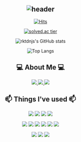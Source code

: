 <div align="center">
  
![header](https://capsule-render.vercel.app/api?type=waving&color=timeGradient&height=300&section=header&text=Hello%20Everyone&fontColor=ffffff&desc=rktdnjs'%20GitHub%20Profile&fontSize=90&descAlignY=38&descAlign=75)
---

[![Hits](https://hits.seeyoufarm.com/api/count/incr/badge.svg?url=https%3A%2F%2Fgithub.com%2Frktdnjs&count_bg=%235DEBFF&title_bg=%23555555&icon=github.svg&icon_color=%23E7E7E7&title=Visit&edge_flat=false)](https://hits.seeyoufarm.com)

[![solved.ac tier](http://mazassumnida.wtf/api/v2/generate_badge?boj=rktdnjs)](https://solved.ac/rktdnjs)
  
<!-- <a target="_blank" href="https://solved.ac/profile/rktdnjs"><img src="https://github-readme-solvedac-hyp3rflow.vercel.app/api/?handle=rktdnjs"> -->

![rktdnjs's GitHub stats](https://github-readme-stats-sigma-five.vercel.app/api?username=rktdnjs&show_icons=true&theme=tokyonight)

![Top Langs](https://github-readme-stats-sigma-five.vercel.app/api/top-langs/?username=rktdnjs&layout=compact&theme=tokyonight&langs_count=5)

 ## 💻 About Me 💻
 <a href="https://bronzed-amount-986.notion.site/53462ca81b5f439fa9066841477c2b4c">
    <img src="https://img.shields.io/badge/Notion-000000?style=for-the-badge&logo=Notion&logoColor=white"> 
 </a>
 <a href="https://blog.naver.com/rktdnjs">
    <img src="https://img.shields.io/badge/Naver-03C75A?style=for-the-badge&logo=Naver&logoColor=white"> 
 </a>
 <a href="https://velog.io/@rktdnjs/about">
    <img src="https://img.shields.io/badge/velog-20C997?style=for-the-badge&logo=velog&logoColor=white"> 
 </a>
  
 ## 📫 Things I've used 📫
 <p>
     <img src="https://img.shields.io/badge/Python-3776AB?style=flat&logo=python&logoColor=white"> 
     <img src="https://img.shields.io/badge/C++-00599C?style=flat&logo=cplusplus&logoColor=white"> 
     <img src="https://img.shields.io/badge/C-A8B9CC?style=flat&logo=c&logoColor=white">
     <img src="https://img.shields.io/badge/Linux-FCC624?style=flat&logo=linux&logoColor=white">
 </p>
 <p>
     <img src="https://img.shields.io/badge/html5-E34F26?style=flat&logo=html5&logoColor=white"> 
     <img src="https://img.shields.io/badge/css3-1572B6?style=flat&logo=css3&logoColor=white"> 
     <img src="https://img.shields.io/badge/Javascript-F7DF1E?style=flat&logo=javascript&logoColor=white"> 
     <img src="https://img.shields.io/badge/React-61DAFB?style=flat&logo=react&logoColor=white"> 
     <img src="https://img.shields.io/badge/ReactNative-0000FF?style=flat&logo=react&logoColor=white">
     <img src="https://img.shields.io/badge/Cloudflare Pages-F38020?style=flat&logo=cloudflarepages&logoColor=white"> 
 </p>
<!--  <p>
     <img src="https://img.shields.io/badge/MySQL-4479A1?style=flat&logo=mysql&logoColor=black"> 
 </p> -->
 <p>
     <img src="https://img.shields.io/badge/Notion-ffffff?style=flat&logo=Notion&logoColor=black"> 
     <img src="https://img.shields.io/badge/git-F05032?style=flat&logo=git&logoColor=white">
     <img src="https://img.shields.io/badge/github-181717?style=flat&logo=github&logoColor=white"> 
 </p>
</div>
 
 
<!--
**rktdnjs/rktdnjs** is a ✨ _special_ ✨ repository because its `README.md` (this file) appears on your GitHub profile.

Here are some ideas to get you started:

- 🔭 I’m currently working on ...
- 🌱 I’m currently learning ...
- 👯 I’m looking to collaborate on ...
- 🤔 I’m looking for help with ...
- 💬 Ask me about ...
- 📫 How to reach me: ...
- 😄 Pronouns: ...
- ⚡ Fun fact: ...
-->

